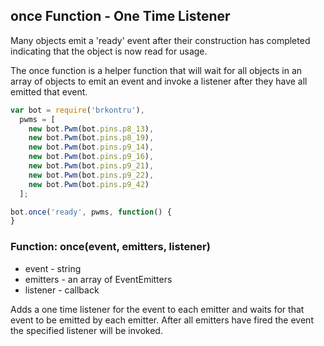 ## once Function - One Time Listener  

Many objects emit a 'ready' event after their construction has completed
indicating that the object is now read for usage.

The once function is a helper function that will wait for all objects in an
array of objects to emit an event and invoke a listener after they have all
emitted that event.

```js
var bot = require('brkontru'),
  pwms = [
    new bot.Pwm(bot.pins.p8_13),
    new bot.Pwm(bot.pins.p8_19),
    new bot.Pwm(bot.pins.p9_14),
    new bot.Pwm(bot.pins.p9_16),
    new bot.Pwm(bot.pins.p9_21),
    new bot.Pwm(bot.pins.p9_22),
    new bot.Pwm(bot.pins.p9_42)
  ];

bot.once('ready', pwms, function() {
}
```

### Function: once(event, emitters, listener)
- event - string
- emitters - an array of EventEmitters
- listener - callback

Adds a one time listener for the event to each emitter and waits for that
event to be emitted by each emitter. After all emitters have fired the event
the specified listener will be invoked.

